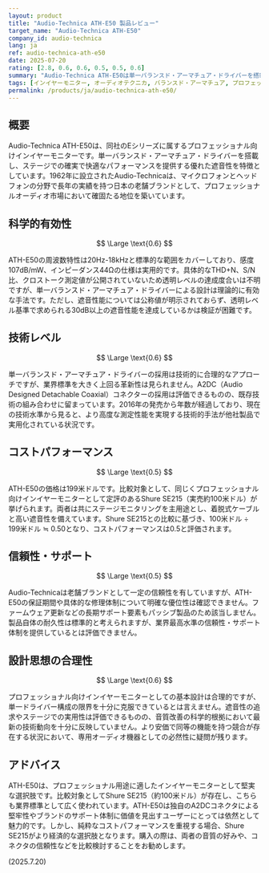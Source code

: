 ```yaml
---
layout: product
title: "Audio-Technica ATH-E50 製品レビュー"
target_name: "Audio-Technica ATH-E50"
company_id: audio-technica
lang: ja
ref: audio-technica-ath-e50
date: 2025-07-20
rating: [2.8, 0.6, 0.6, 0.5, 0.5, 0.6]
summary: "Audio-Technica ATH-E50は単一バランスド・アーマチュア・ドライバーを搭載したプロフェッショナル向けインイヤーモニター。199米ドルの価格で、同様のプロ向け製品と比較して妥当なコストパフォーマンスを持つ。"
tags: [インイヤーモニター, オーディオテクニカ, バランスド・アーマチュア, プロフェッショナル]
permalink: /products/ja/audio-technica-ath-e50/
---
```

## 概要

Audio-Technica ATH-E50は、同社のEシリーズに属するプロフェッショナル向けインイヤーモニターです。単一バランスド・アーマチュア・ドライバーを搭載し、ステージでの確実で快適なパフォーマンスを提供する優れた遮音性を特徴としています。1962年に設立されたAudio-Technicaは、マイクロフォンとヘッドフォンの分野で長年の実績を持つ日本の老舗ブランドとして、プロフェッショナルオーディオ市場において確固たる地位を築いています。

## 科学的有効性

$$ \Large \text{0.6} $$

ATH-E50の周波数特性は20Hz-18kHzと標準的な範囲をカバーしており、感度107dB/mW、インピーダンス44Ωの仕様は実用的です。具体的なTHD+N、S/N比、クロストーク測定値が公開されていないため透明レベルの達成度合いは不明ですが、単一バランスド・アーマチュア・ドライバーによる設計は理論的に有効な手法です。ただし、遮音性能については公称値が明示されておらず、透明レベル基準で求められる30dB以上の遮音性能を達成しているかは検証が困難です。

## 技術レベル

$$ \Large \text{0.6} $$

単一バランスド・アーマチュア・ドライバーの採用は技術的に合理的なアプローチですが、業界標準を大きく上回る革新性は見られません。A2DC（Audio Designed Detachable Coaxial）コネクターの採用は評価できるものの、既存技術の組み合わせに留まっています。2016年の発売から年数が経過しており、現在の技術水準から見ると、より高度な測定性能を実現する技術的手法が他社製品で実用化されている状況です。

## コストパフォーマンス

$$ \Large \text{0.5} $$

ATH-E50の価格は199米ドルです。比較対象として、同じくプロフェッショナル向けインイヤーモニターとして定評のあるShure SE215（実売約100米ドル）が挙げられます。両者は共にステージモニタリングを主用途とし、着脱式ケーブルと高い遮音性を備えています。Shure SE215との比較に基づき、100米ドル ÷ 199米ドル ≒ 0.50となり、コストパフォーマンスは0.5と評価されます。

## 信頼性・サポート

$$ \Large \text{0.5} $$

Audio-Technicaは老舗ブランドとして一定の信頼性を有していますが、ATH-E50の保証期間や具体的な修理体制について明確な優位性は確認できません。ファームウェア更新などの長期サポート要素もパッシブ製品のため該当しません。製品自体の耐久性は標準的と考えられますが、業界最高水準の信頼性・サポート体制を提供しているとは評価できません。

## 設計思想の合理性

$$ \Large \text{0.6} $$

プロフェッショナル向けインイヤーモニターとしての基本設計は合理的ですが、単一ドライバー構成の限界を十分に克服できているとは言えません。遮音性の追求やステージでの実用性は評価できるものの、音質改善の科学的根拠において最新の技術動向を十分に反映していません。より安価で同等の機能を持つ競合が存在する状況において、専用オーディオ機器としての必然性に疑問が残ります。

## アドバイス

ATH-E50は、プロフェッショナル用途に適したインイヤーモニターとして堅実な選択肢です。比較対象としてShure SE215（約100米ドル）が存在し、こちらも業界標準として広く使われています。ATH-E50は独自のA2DCコネクタによる堅牢性やブランドのサポート体制に価値を見出すユーザーにとっては依然として魅力的です。しかし、純粋なコストパフォーマンスを重視する場合、Shure SE215がより経済的な選択肢となります。購入の際は、両者の音質の好みや、コネクタの信頼性などを比較検討することをお勧めします。

(2025.7.20)